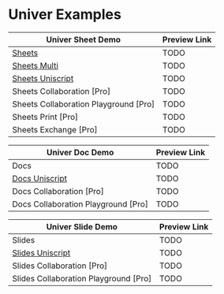 # Univer Examples


| Univer Sheet Demo                     | Preview Link                   |
|---------------------------------------|--------------------------------|
| [Sheets](./src/sheets)                |                TODO            |
| [Sheets Multi](./src/sheets-multi)    | TODO                           |
| [Sheets Uniscript](./src/sheets-uniscript)| TODO                       |
| Sheets Collaboration [Pro]            | TODO                           |
| Sheets Collaboration Playground [Pro] | TODO                           |
| Sheets Print [Pro]                    | TODO                           |
| Sheets Exchange [Pro]                 | TODO                           |


| Univer Doc Demo                       | Preview Link                   |
|---------------------------------------|--------------------------------|
| Docs                                  | TODO                           |
| [Docs Uniscript](./src/docs-uniscript) | TODO                          |
| Docs Collaboration [Pro]              | TODO                           |
| Docs Collaboration Playground [Pro]   | TODO                           |


| Univer Slide Demo                     | Preview Link                   |
|---------------------------------------|--------------------------------|
| Slides                                | TODO                           |
| [Slides Uniscript](./src/slides-uniscript) | TODO                      |
| Slides Collaboration [Pro]            | TODO                           |
| Slides Collaboration Playground [Pro] | TODO                           |